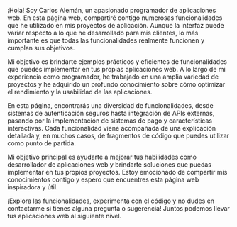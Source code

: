<link rel="stylesheet" href="https://www.w3schools.com/w3css/4/w3.css"/>
<p>
	¡Hola! Soy Carlos Alemán, un apasionado programador de aplicaciones web. En esta página web, compartiré contigo numerosas funcionalidades que he utilizado en mis proyectos de aplicación. Aunque la interfaz puede variar respecto a lo que he desarrollado para mis clientes, lo más importante es que todas las funcionalidades realmente funcionen y cumplan sus objetivos.
</p>
<p>
	Mi objetivo es brindarte ejemplos prácticos y eficientes de funcionalidades que puedes implementar en tus propias aplicaciones web. A lo largo de mi experiencia como programador, he trabajado en una amplia variedad de proyectos y he adquirido un profundo conocimiento sobre cómo optimizar el rendimiento y la usabilidad de las aplicaciones.
</p>
<p>
	En esta página, encontrarás una diversidad de funcionalidades, desde sistemas de autenticación seguros hasta integración de APIs externas, pasando por la implementación de sistemas de pago y características interactivas. Cada funcionalidad viene acompañada de una explicación detallada y, en muchos casos, de fragmentos de código que puedes utilizar como punto de partida.
</p>
<p>
	Mi objetivo principal es ayudarte a mejorar tus habilidades como desarrollador de aplicaciones web y brindarte soluciones que puedas implementar en tus propios proyectos. Estoy emocionado de compartir mis conocimientos contigo y espero que encuentres esta página web inspiradora y útil.
</p>
<p>
	¡Explora las funcionalidades, experimenta con el código y no dudes en contactarme si tienes alguna pregunta o sugerencia! Juntos podemos llevar tus aplicaciones web al siguiente nivel.
</p>
